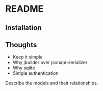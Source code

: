 # README

## Installation

## Thoughts

- Keep it simple
- Why jbuilder over jsonapi-serializer
- Why sqlite
- Simple authentication

Describe the models and their relationships.
